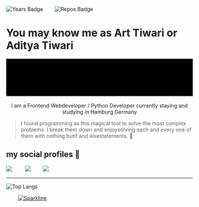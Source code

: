 ![Years Badge](https://badges.pufler.dev/years/Aditya-Raj-Tiwari) &nbsp;&nbsp;&nbsp;&nbsp;&nbsp;&nbsp; ![Repos Badge](https://badges.pufler.dev/repos/Aditya-Raj-Tiwari)

# You may know me as Art Tiwari or Aditya Tiwari

<img src="./up.gif" width="1000px"/>

<p style="text-align: center">I am a Frontend Webdeveloper / Python Developer currently staying and studying in Hamburg Germany</p>

> I found programming as this magical tool to solve the most complex problems. I break them down and enjoysolving each and every one of them with nothing butif and elsestatements. 🤘

## my social profiles :handshake:

<a href="https://www.linkedin.com/in/aditya-raj-tiwari/"><img src="https://img.shields.io/badge/LinkedIn-0077B5?style=for-the-badge&logo=linkedin&logoColor=white" /></a>
&nbsp;&nbsp;&nbsp;&nbsp;&nbsp;&nbsp;&nbsp;&nbsp;<a href="mailto:artrajtiwari@ygmail.com"><img src="https://img.shields.io/badge/Gmail-D14836?style=for-the-badge&logo=gmail&logoColor=white" /></a>&nbsp;&nbsp;&nbsp;&nbsp;&nbsp;&nbsp;&nbsp;&nbsp;<a href="https://artrajtiwari.medium.com/"><img src="https://img.shields.io/badge/Medium-12100E?style=for-the-badge&logo=medium&logoColor=white" /></a>

---

![Top Langs](https://github-readme-stats.vercel.app/api/top-langs/?username=Aditya-Raj-Tiwari&langs_count=8&theme=dark)


&nbsp;&nbsp;&nbsp;&nbsp;&nbsp;&nbsp;&nbsp;&nbsp;[![Sparkline](https://stars.medv.io/Naereen/badges.svg)](https://stars.medv.io/Naereen/badges)





